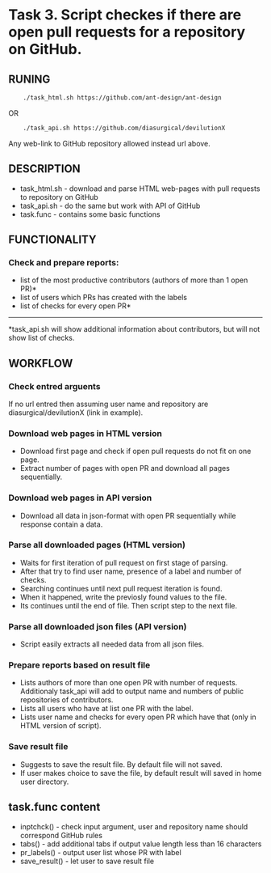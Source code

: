 # Task 3. Script checkes if there are open pull requests for a repository on GitHub.


## RUNING
```sh
	./task_html.sh https://github.com/ant-design/ant-design
```
OR
```sh
	./task_api.sh https://github.com/diasurgical/devilutionX
```
Any web-link to GitHub repository allowed instead url above.


## DESCRIPTION
* task_html.sh - download and parse HTML web-pages with pull requests to repository on GitHub
* task_api.sh - do the same but work with API of GitHub
* task.func - contains some basic functions


## FUNCTIONALITY
### Check and prepare reports:
* list of the most productive contributors (authors of more than 1 open PR)*
* list of users which PRs has created with the labels
* list of checks for every open PR*
---
*task_api.sh will show additional information about contributors, but will not show list of checks.


## WORKFLOW

### Check entred arguents
If no url entred then assuming user name and repository are diasurgical/devilutionX (link in example).

### Download web pages in HTML version
* Download first page and check if open pull requests do not fit on one page.
* Extract number of pages with open PR and download all pages sequentially.
### Download web pages in API version
* Download all data in json-format with open PR sequentially while response contain a data.

### Parse all downloaded pages (HTML version)
* Waits for first iteration of pull request on first stage of parsing.
* After that try to find user name, presence of a label and number of checks.
* Searching continues until next pull request iteration is found.
* When it happened, write the previosly found values ​​to the file.
* Its continues until the end of file. Then script step to the next file.
### Parse all downloaded json files (API version)
* Script easily extracts all needed data from all json files.

### Prepare reports based on result file
* Lists authors of more than one open PR with number of requests. Additionaly task_api will add to output name and numbers of public repositories of contributors.
* Lists all users who have at list one PR with the label.
* Lists user name and checks for every open PR which have that (only in HTML version of script).

### Save result file
* Suggests to save the result file. By default file will not saved.
* If user makes choice to save the file, by default result will saved in home user directory.


## task.func content
* inptchck() - check input argument, user and repository name should correspond GitHub rules
* tabs() - add additional tabs if output value length less than 16 characters
* pr_labels() - output user list whose PR with label
* save_result() - let user to save result file

